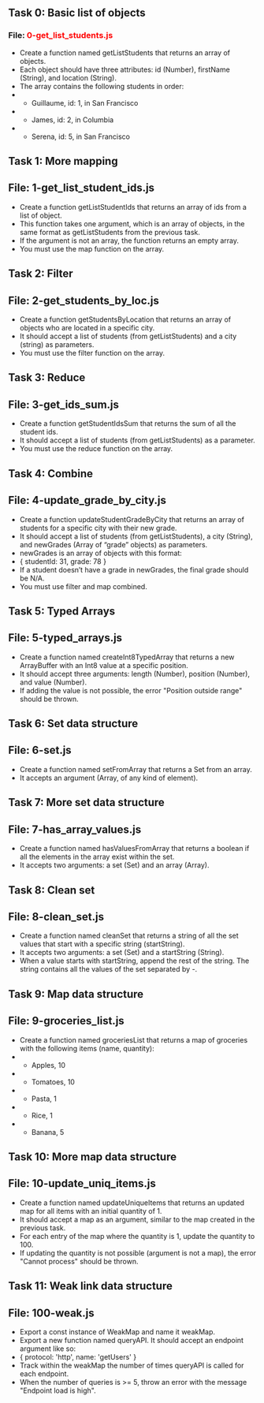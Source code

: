 ## Task 0: Basic list of objects
### File:  <span style="color: red;">0-get_list_students.js</span>



 * Create a function named getListStudents that returns an array of objects.
 * Each object should have three attributes: id (Number), firstName (String), and location (String).
 * The array contains the following students in order:
 * - Guillaume, id: 1, in San Francisco
 * - James, id: 2, in Columbia
 * - Serena, id: 5, in San Francisco


## Task 1: More mapping
## File: 1-get_list_student_ids.js


 * Create a function getListStudentIds that returns an array of ids from a list of object.
 * This function takes one argument, which is an array of objects, in the same format as getListStudents from the previous task.
 * If the argument is not an array, the function returns an empty array.
 * You must use the map function on the array.
 

## Task 2: Filter
## File: 2-get_students_by_loc.js


 * Create a function getStudentsByLocation that returns an array of objects who are located in a specific city.
 * It should accept a list of students (from getListStudents) and a city (string) as parameters.
 * You must use the filter function on the array.


## Task 3: Reduce
## File: 3-get_ids_sum.js


 * Create a function getStudentIdsSum that returns the sum of all the student ids.
 * It should accept a list of students (from getListStudents) as a parameter.
 * You must use the reduce function on the array.


## Task 4: Combine
## File: 4-update_grade_by_city.js


 * Create a function updateStudentGradeByCity that returns an array of students for a specific city with their new grade.
 * It should accept a list of students (from getListStudents), a city (String), and newGrades (Array of “grade” objects) as parameters.
 * newGrades is an array of objects with this format:
 * { studentId: 31, grade: 78 }
 * If a student doesn’t have a grade in newGrades, the final grade should be N/A.
 * You must use filter and map combined.


## Task 5: Typed Arrays
## File: 5-typed_arrays.js


 * Create a function named createInt8TypedArray that returns a new ArrayBuffer with an Int8 value at a specific position.
 * It should accept three arguments: length (Number), position (Number), and value (Number).
 * If adding the value is not possible, the error "Position outside range" should be thrown.


## Task 6: Set data structure
## File: 6-set.js


 * Create a function named setFromArray that returns a Set from an array.
 * It accepts an argument (Array, of any kind of element).
 

## Task 7: More set data structure
## File: 7-has_array_values.js


 * Create a function named hasValuesFromArray that returns a boolean if all the elements in the array exist within the set.
 * It accepts two arguments: a set (Set) and an array (Array).
 

## Task 8: Clean set
## File: 8-clean_set.js


 * Create a function named cleanSet that returns a string of all the set values that start with a specific string (startString).
 * It accepts two arguments: a set (Set) and a startString (String).
 * When a value starts with startString, append the rest of the string. The string contains all the values of the set separated by -.


## Task 9: Map data structure
## File: 9-groceries_list.js


 * Create a function named groceriesList that returns a map of groceries with the following items (name, quantity):
 * - Apples, 10
 * - Tomatoes, 10
 * - Pasta, 1
 * - Rice, 1
 * - Banana, 5
 

## Task 10: More map data structure
## File: 10-update_uniq_items.js


 * Create a function named updateUniqueItems that returns an updated map for all items with an initial quantity of 1.
 * It should accept a map as an argument, similar to the map created in the previous task.
 * For each entry of the map where the quantity is 1, update the quantity to 100.
 * If updating the quantity is not possible (argument is not a map), the error "Cannot process" should be thrown.
 

## Task 11: Weak link data structure
## File: 100-weak.js


 * Export a const instance of WeakMap and name it weakMap.
 * Export a new function named queryAPI. It should accept an endpoint argument like so:
 * { protocol: 'http', name: 'getUsers' }
 * Track within the weakMap the number of times queryAPI is called for each endpoint.
 * When the number of queries is >= 5, throw an error with the message "Endpoint load is high".
 
